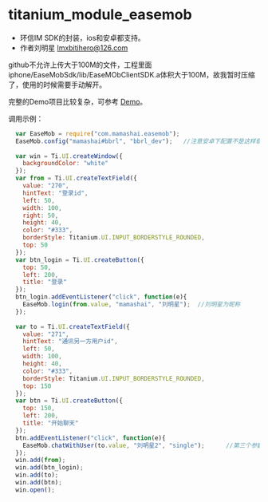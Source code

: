 # titanium_module_easemob
* 环信IM SDK的封装，ios和安卓都支持。
* 作者刘明星 lmxbitihero@126.com

github不允许上传大于100M的文件，工程里面iphone/EaseMobSdk/lib/EaseMObClientSDK.a体积大于100M，故我暂时压缩了，使用的时候需要手动解开。

完整的Demo项目比较复杂，可参考 <a href="https://github.com/liumingxing/titanium_module_easemob_demo">Demo</a>。

调用示例：
```javascript
  var EaseMob = require("com.mamashai.easemob");
  EaseMob.config("mamashai#bbrl", "bbrl_dev");   //注意安卓下配置不是这样做，而是修改timodule.xml文件
  
  var win = Ti.UI.createWindow({
  	backgroundColor: "white"
  });
  var from = Ti.UI.createTextField({
  	value: "270",
  	hintText: "登录id",
  	left: 50,
  	width: 100,
  	right: 50, 
  	height: 40,
  	color: "#333",
  	borderStyle: Titanium.UI.INPUT_BORDERSTYLE_ROUNDED,
  	top: 50
  });
  var btn_login = Ti.UI.createButton({
  	top: 50,
  	left: 200,
  	title: "登录"
  });
  btn_login.addEventListener("click", function(e){
  	EaseMob.login(from.value, "mamashai", "刘明星");  //刘明星为昵称
  });
  
  var to = Ti.UI.createTextField({
  	value: "271",
  	hintText: "通讯另一方用户id",
  	left: 50,
  	width: 100,
  	height: 40,
  	color: "#333",
  	borderStyle: Titanium.UI.INPUT_BORDERSTYLE_ROUNDED,
  	top: 150
  });
  var btn = Ti.UI.createButton({
  	top: 150,
  	left: 200,
  	title: "开始聊天"
  });
  btn.addEventListener("click", function(e){
  	EaseMob.chatWithUser(to.value, "刘明星2", "single");      //第三个参数为"group"则为群聊
  });
  win.add(from);
  win.add(btn_login);
  win.add(to);
  win.add(btn);
  win.open();
```

